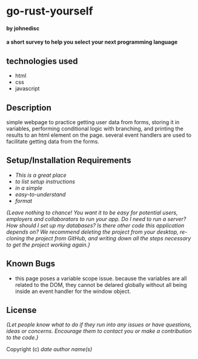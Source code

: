 # go-rust-yourself

#### by johnedisc

#### a short survey to help you select your next programming language

## technologies used

* html
* css
* javascript

## Description

simple webpage to practice getting user data from forms, storing it in variables, performing conditional logic with branching, and printing the results to an html element on the page. several event handlers are used to facilitate getting data from the forms. 

## Setup/Installation Requirements

* _This is a great place_
* _to list setup instructions_
* _in a simple_
* _easy-to-understand_
* _format_

_{Leave nothing to chance! You want it to be easy for potential users, employers and collaborators to run your app. Do I need to run a server? How should I set up my databases? Is there other code this application depends on? We recommend deleting the project from your desktop, re-cloning the project from GitHub, and writing down all the steps necessary to get the project working again.}_

## Known Bugs

* this page poses a variable scope issue. because the variables are all related to the DOM, they cannot be delared globally without all being inside an event handler for the window object.

## License

_{Let people know what to do if they run into any issues or have questions, ideas or concerns.  Encourage them to contact you or make a contribution to the code.}_

Copyright (c) _date_ _author name(s)_
